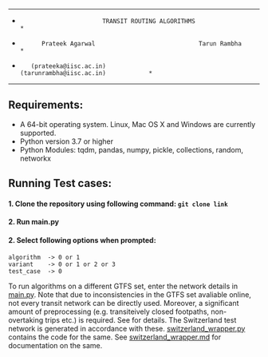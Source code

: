 ****************************************************************************************
*                            TRANSIT ROUTING ALGORITHMS                                *                       
*           Prateek Agarwal                             Tarun Rambha                   *
*        (prateeka@iisc.ac.in)                     (tarunrambha@iisc.ac.in)            *              
****************************************************************************************

## Requirements:
- A 64-bit operating system. Linux, Mac OS X and Windows are currently supported.
- Python version 3.7 or higher
- Python Modules: tqdm, pandas, numpy, pickle, collections, random, networkx

## Running Test cases:
#### 1. Clone the repository using following command: `git clone link`
#### 2. Run main.py
#### 2. Select following options when prompted:
	algorithm  -> 0 or 1
	variant	   -> 0 or 1 or 2 or 3
	test_case  -> 0
To run algorithms on a different GTFS set, enter the network details in [main.py](main.py). Note that due to inconsistencies in the 
GTFS set avaliable online, not every transit network can be directly used. Moreover, a significant amount of preprocessing (e.g. transiteively closed footpaths, 
non-overtaking trips etc.) is required. See for details. 
The Switzerland test network  is generated in accordance with these. [switzerland_wrapper.py](Switzerland_wrapper.py) contains the code for the same.
See [switzerland_wrapper.md](/docs/switzerland_wrapper.py) for documentation on the same. 

